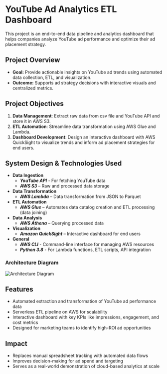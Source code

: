﻿
# YouTube Ad Analytics ETL Dashboard

This project is an end-to-end data pipeline and analytics dashboard that helps companies analyze YouTube ad performance and optimize their ad placement strategy.

## Project Overview

- **Goal:** Provide actionable insights on YouTube ad trends using automated data collection, ETL, and visualization.
- **Outcome:** Supports ad strategy decisions with interactive visuals and centralized metrics.

## Project Objectives

1. **Data Management**: Extract raw data from csv file and YouTube API and store it in AWS S3.
2. **ETL Automation**: Streamline data transformation using AWS Glue and Lambda.
3. **Dashboard Development**: Design an interactive dashboard with AWS QuickSight to visualize trends and inform ad placement strategies for end users.

## System Design & Technologies Used

- **Data Ingestion**
    - ***YouTube API*** - For fetching YouTube data
    - ***AWS S3*** – Raw and processed data storage 
- **Data Transformation** 
    - ***AWS Lambda*** – Data transformation from JSON to Parquet  
- **ETL Automation**
    - ***AWS Glue*** – Automates data catalog creation and ETL processing (data joining)  
- **Data Analysis**
    - ***AWS Athena*** – Querying processed data
- **Visualization** 
    - ***Amazon QuickSight*** – Interactive dashboard for end users  
- **General**
    - ***AWS CLI*** - Command-line interface for managing AWS resources
    - ***Python 3.8*** - For Lambda functions, ETL scripts, API integration

### Architecture Diagram
![Architecture Diagram](https://github.com/nartov-k/etl-youtube/tree/main/architechture/low-level_architecture.png)
 

## Features

- Automated extraction and transformation of YouTube ad performance data
- Serverless ETL pipeline on AWS for scalability
- Interactive dashboard with key KPIs like impressions, engagement, and cost metrics
- Designed for marketing teams to identify high-ROI ad opportunities

## Impact

- Replaces manual spreadsheet tracking with automated data flows  
- Improves decision-making for ad spend and targeting  
- Serves as a real-world demonstration of cloud-based analytics at scale


